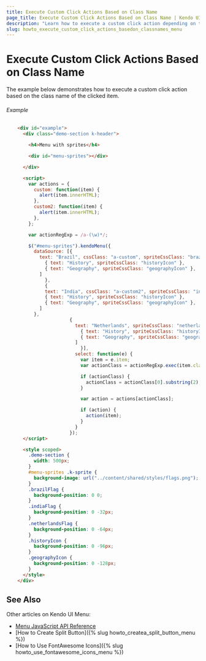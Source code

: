 ```yaml
---
title: Execute Custom Click Actions Based on Class Name
page_title: Execute Custom Click Actions Based on Class Name | Kendo UI Menu
description: "Learn how to execute a custom click action depending on the class name of the clicked item in the Kendo UI Menu widget."
slug: howto_execute_custom_click_actions_basedon_classnames_menu
---
```


# Execute Custom Click Actions Based on Class Name

The example below demonstrates how to execute a custom click action based on the class name of the clicked item.

###### Example

```html
    <div id="example">
      <div class="demo-section k-header">

        <h4>Menu with sprites</h4>

        <div id="menu-sprites"></div>

      </div>

      <script>
        var actions = {
          custom: function(item) {
            alert(item.innerHTML);
          },
          custom2: function(item) {
            alert(item.innerHTML);
          },
        };

        var actionRegExp = /a-(\w)*/;

        $("#menu-sprites").kendoMenu({
          dataSource: [{
            text: "Brazil", cssClass: "a-custom", spriteCssClass: "brazilFlag", items: [
              { text: "History", spriteCssClass: "historyIcon" },
              { text: "Geography", spriteCssClass: "geographyIcon" },
            ]
              },
              {
              text: "India", cssClass: "a-custom2", spriteCssClass: "indiaFlag", items: [
              { text: "History", spriteCssClass: "historyIcon" },
              { text: "Geography", spriteCssClass: "geographyIcon" },
            ]
          },
                       {
                         text: "Netherlands", spriteCssClass: "netherlandsFlag", items: [
                           { text: "History", spriteCssClass: "historyIcon" },
                           { text: "Geography", spriteCssClass: "geographyIcon" },
                         ]
                           }],
                         select: function(e) {
                           var item = e.item;
                           var actionClass = actionRegExp.exec(item.className);

                           if (actionClass) {
                             actionClass = actionClass[0].substring(2);
                           }

                           var action = actions[actionClass];

                           if (action) {
                             action(item);
                           }
                         }
                       });
      </script>

      <style scoped>
        .demo-section {
          width: 500px;
        }
        #menu-sprites .k-sprite {
          background-image: url("../content/shared/styles/flags.png");
        }
        .brazilFlag {
          background-position: 0 0;
        }
        .indiaFlag {
          background-position: 0 -32px;
        }
        .netherlandsFlag {
          background-position: 0 -64px;
        }
        .historyIcon {
          background-position: 0 -96px;
        }
        .geographyIcon {
          background-position: 0 -128px;
        }
      </style>
    </div>
```

## See Also

Other articles on Kendo UI Menu:

* [Menu JavaScript API Reference](/api/javascript/ui/menu)
* [How to Create Split Button]({% slug howto_createa_split_button_menu %})
* [How to Use FontAwesome Icons]({% slug howto_use_fontawesome_icons_menu %})
